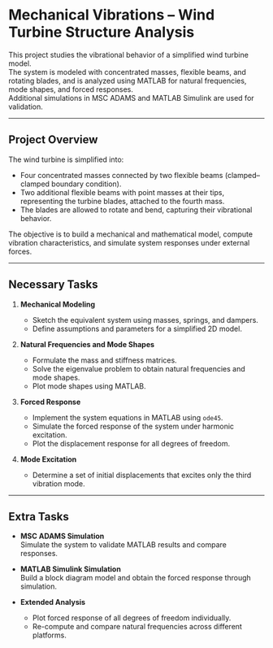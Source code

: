 # Mechanical Vibrations – Wind Turbine Structure Analysis

This project studies the vibrational behavior of a simplified wind turbine model.  
The system is modeled with concentrated masses, flexible beams, and rotating blades, and is analyzed using MATLAB for natural frequencies, mode shapes, and forced responses.  
Additional simulations in MSC ADAMS and MATLAB Simulink are used for validation.

---

## Project Overview
The wind turbine is simplified into:
- Four concentrated masses connected by two flexible beams (clamped–clamped boundary condition).
- Two additional flexible beams with point masses at their tips, representing the turbine blades, attached to the fourth mass.
- The blades are allowed to rotate and bend, capturing their vibrational behavior.

The objective is to build a mechanical and mathematical model, compute vibration characteristics, and simulate system responses under external forces.

---

## Necessary Tasks
1. **Mechanical Modeling**
   - Sketch the equivalent system using masses, springs, and dampers.
   - Define assumptions and parameters for a simplified 2D model.

2. **Natural Frequencies and Mode Shapes**
   - Formulate the mass and stiffness matrices.
   - Solve the eigenvalue problem to obtain natural frequencies and mode shapes.
   - Plot mode shapes using MATLAB.

3. **Forced Response**
   - Implement the system equations in MATLAB using `ode45`.
   - Simulate the forced response of the system under harmonic excitation.
   - Plot the displacement response for all degrees of freedom.

4. **Mode Excitation**
   - Determine a set of initial displacements that excites only the third vibration mode.

---

## Extra Tasks
- **MSC ADAMS Simulation**  
  Simulate the system to validate MATLAB results and compare responses.

- **MATLAB Simulink Simulation**  
  Build a block diagram model and obtain the forced response through simulation.

- **Extended Analysis**  
  - Plot forced response of all degrees of freedom individually.
  - Re-compute and compare natural frequencies across different platforms.
